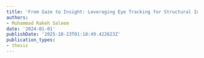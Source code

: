 ```yaml
---
title: 'From Gaze to Insight: Leveraging Eye Tracking for Structural Inspection'
authors:
- Muhammad Rakeh Saleem
date: '2024-01-01'
publishDate: '2025-10-23T01:18:49.422623Z'
publication_types:
- thesis
---
```


